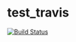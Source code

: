 test_travis
===========

[![Build Status](https://travis-ci.org/ihrke/test_travis.png?branch=master)](https://travis-ci.org/ihrke/test_travis)
